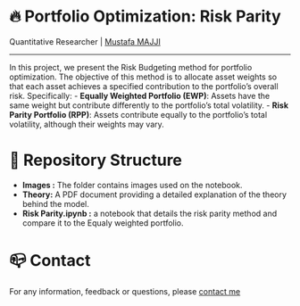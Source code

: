 # 🔥 Portfolio Optimization: Risk Parity
Quantitative Researcher | [Mustafa MAJJI](linkedin.com/in/mustafa-majji-3a59861a2)
***

In this project, we present the Risk Budgeting method for portfolio optimization.
The objective of this method is to allocate asset weights so that each asset achieves a specified contribution to the portfolio’s overall risk.
Specifically:
            - **Equally Weighted Portfolio (EWP)**: Assets have the same weight but contribute differently to the portfolio’s total volatility.
            - **Risk Parity Portfolio (RPP)**: Assets contribute equally to the portfolio’s total volatility, although their weights may vary.
# 🚀 Repository Structure

- **Images :**  The folder contains images used on the notebook. 
- **Theory:** A PDF document providing a detailed explanation of the theory behind the model.
- **Risk Parity.ipynb :** a notebook that details the risk parity method and compare it to the Equaly weighted portfolio.

# :mailbox_closed: Contact
For any information, feedback or questions, please [contact me][Mustafa-email]




[Mustafa-email]: mailto:majji1999@gmail.com
